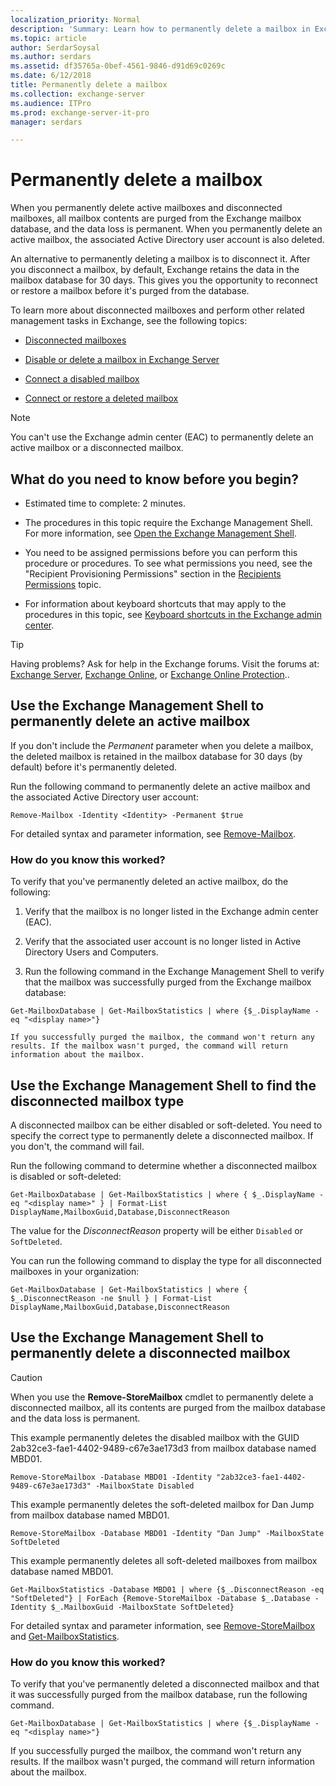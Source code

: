 ```yaml
---
localization_priority: Normal
description: 'Summary: Learn how to permanently delete a mailbox in Exchange Server 2016 or Exchange Server 2019.'
ms.topic: article
author: SerdarSoysal
ms.author: serdars
ms.assetid: df35765a-0bef-4561-9846-d91d69c0269c
ms.date: 6/12/2018
title: Permanently delete a mailbox
ms.collection: exchange-server
ms.audience: ITPro
ms.prod: exchange-server-it-pro
manager: serdars

---
```


# Permanently delete a mailbox

When you permanently delete active mailboxes and disconnected mailboxes, all mailbox contents are purged from the Exchange mailbox database, and the data loss is permanent. When you permanently delete an active mailbox, the associated Active Directory user account is also deleted.
  
An alternative to permanently deleting a mailbox is to disconnect it. After you disconnect a mailbox, by default, Exchange retains the data in the mailbox database for 30 days. This gives you the opportunity to reconnect or restore a mailbox before it's purged from the database.
  
To learn more about disconnected mailboxes and perform other related management tasks in Exchange, see the following topics:
  
- [Disconnected mailboxes](disconnected-mailboxes.md)
    
- [Disable or delete a mailbox in Exchange Server](disable-or-delete-mailboxes.md)
    
- [Connect a disabled mailbox](connect-disabled-mailboxes.md)
    
- [Connect or restore a deleted mailbox](restore-deleted-mailboxes.md)
    
> [!NOTE]
> You can't use the Exchange admin center (EAC) to permanently delete an active mailbox or a disconnected mailbox.
  
## What do you need to know before you begin?

- Estimated time to complete: 2 minutes.
    
- The procedures in this topic require the Exchange Management Shell. For more information, see [Open the Exchange Management Shell](http://technet.microsoft.com/library/63976059-25f8-4b4f-b597-633e78b803c0.aspx).
    
- You need to be assigned permissions before you can perform this procedure or procedures. To see what permissions you need, see the "Recipient Provisioning Permissions" section in the [Recipients Permissions](../../permissions/feature-permissions/recipient-permissions.md) topic.
    
- For information about keyboard shortcuts that may apply to the procedures in this topic, see [Keyboard shortcuts in the Exchange admin center](../../about-documentation/exchange-admin-center-keyboard-shortcuts.md).
    
> [!TIP]
> Having problems? Ask for help in the Exchange forums. Visit the forums at: [Exchange Server](https://go.microsoft.com/fwlink/p/?linkId=60612), [Exchange Online](https://go.microsoft.com/fwlink/p/?linkId=267542), or [Exchange Online Protection](https://go.microsoft.com/fwlink/p/?linkId=285351)..
  
## Use the Exchange Management Shell to permanently delete an active mailbox

If you don't include the _Permanent_ parameter when you delete a mailbox, the deleted mailbox is retained in the mailbox database for 30 days (by default) before it's permanently deleted.
  
Run the following command to permanently delete an active mailbox and the associated Active Directory user account:
  
```
Remove-Mailbox -Identity <Identity> -Permanent $true
```

For detailed syntax and parameter information, see [Remove-Mailbox](http://technet.microsoft.com/library/0477708c-768c-4040-bad2-8f980606fcf4.aspx).
  
### How do you know this worked?

To verify that you've permanently deleted an active mailbox, do the following:
  
1. Verify that the mailbox is no longer listed in the Exchange admin center (EAC).
    
2. Verify that the associated user account is no longer listed in Active Directory Users and Computers.
    
3. Run the following command in the Exchange Management Shell to verify that the mailbox was successfully purged from the Exchange mailbox database:
    
  ```
  Get-MailboxDatabase | Get-MailboxStatistics | where {$_.DisplayName -eq "<display name>"}
  ```

    If you successfully purged the mailbox, the command won't return any results. If the mailbox wasn't purged, the command will return information about the mailbox.
    
## Use the Exchange Management Shell to find the disconnected mailbox type

A disconnected mailbox can be either disabled or soft-deleted. You need to specify the correct type to permanently delete a disconnected mailbox. If you don't, the command will fail.
  
Run the following command to determine whether a disconnected mailbox is disabled or soft-deleted:
  
```
Get-MailboxDatabase | Get-MailboxStatistics | where { $_.DisplayName -eq "<display name>" } | Format-List DisplayName,MailboxGuid,Database,DisconnectReason
```

The value for the _DisconnectReason_ property will be either `Disabled` or `SoftDeleted`.
  
You can run the following command to display the type for all disconnected mailboxes in your organization:
  
```
Get-MailboxDatabase | Get-MailboxStatistics | where { $_.DisconnectReason -ne $null } | Format-List DisplayName,MailboxGuid,Database,DisconnectReason
```

## Use the Exchange Management Shell to permanently delete a disconnected mailbox

> [!CAUTION]
> When you use the **Remove-StoreMailbox** cmdlet to permanently delete a disconnected mailbox, all its contents are purged from the mailbox database and the data loss is permanent.
  
This example permanently deletes the disabled mailbox with the GUID 2ab32ce3-fae1-4402-9489-c67e3ae173d3 from mailbox database named MBD01.
  
```
Remove-StoreMailbox -Database MBD01 -Identity "2ab32ce3-fae1-4402-9489-c67e3ae173d3" -MailboxState Disabled
```

This example permanently deletes the soft-deleted mailbox for Dan Jump from mailbox database named MBD01.
  
```
Remove-StoreMailbox -Database MBD01 -Identity "Dan Jump" -MailboxState SoftDeleted
```

This example permanently deletes all soft-deleted mailboxes from mailbox database named MBD01.
  
```
Get-MailboxStatistics -Database MBD01 | where {$_.DisconnectReason -eq "SoftDeleted"} | ForEach {Remove-StoreMailbox -Database $_.Database -Identity $_.MailboxGuid -MailboxState SoftDeleted}
```

For detailed syntax and parameter information, see [Remove-StoreMailbox](http://technet.microsoft.com/library/d5cb00f2-f475-45cf-b72e-0962e5eed070.aspx) and [Get-MailboxStatistics](http://technet.microsoft.com/library/cec76f70-941f-4bc9-b949-35dcc7671146.aspx).
  
### How do you know this worked?

To verify that you've permanently deleted a disconnected mailbox and that it was successfully purged from the mailbox database, run the following command.
  
```
Get-MailboxDatabase | Get-MailboxStatistics | where {$_.DisplayName -eq "<display name>"}
```

If you successfully purged the mailbox, the command won't return any results. If the mailbox wasn't purged, the command will return information about the mailbox.
  


